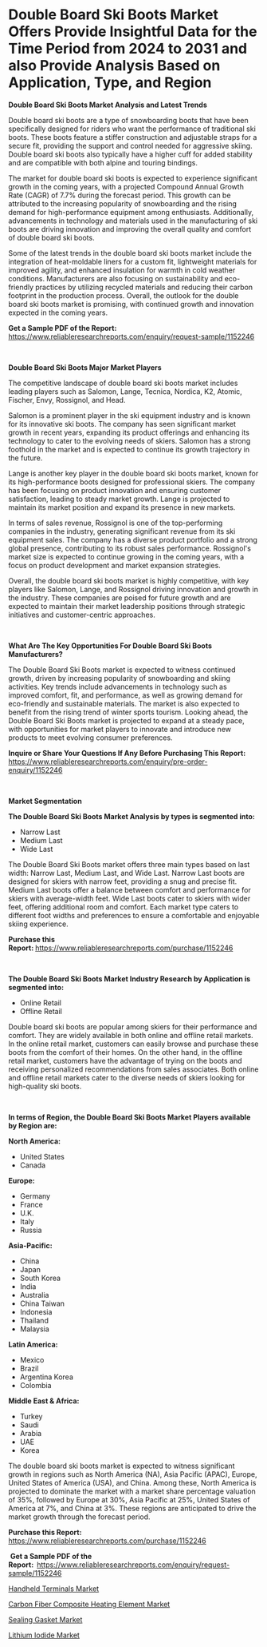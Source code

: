 <p><h1>Double Board Ski Boots Market Offers Provide Insightful Data for the Time Period from 2024 to 2031 and also Provide Analysis Based on Application, Type, and Region</h1></p><p><strong>Double Board Ski Boots Market Analysis and Latest Trends</strong></p>
<p><p>Double board ski boots are a type of snowboarding boots that have been specifically designed for riders who want the performance of traditional ski boots. These boots feature a stiffer construction and adjustable straps for a secure fit, providing the support and control needed for aggressive skiing. Double board ski boots also typically have a higher cuff for added stability and are compatible with both alpine and touring bindings.</p><p>The market for double board ski boots is expected to experience significant growth in the coming years, with a projected Compound Annual Growth Rate (CAGR) of 7.7% during the forecast period. This growth can be attributed to the increasing popularity of snowboarding and the rising demand for high-performance equipment among enthusiasts. Additionally, advancements in technology and materials used in the manufacturing of ski boots are driving innovation and improving the overall quality and comfort of double board ski boots.</p><p>Some of the latest trends in the double board ski boots market include the integration of heat-moldable liners for a custom fit, lightweight materials for improved agility, and enhanced insulation for warmth in cold weather conditions. Manufacturers are also focusing on sustainability and eco-friendly practices by utilizing recycled materials and reducing their carbon footprint in the production process. Overall, the outlook for the double board ski boots market is promising, with continued growth and innovation expected in the coming years.</p></p>
<p><strong>Get a Sample PDF of the Report:&nbsp;</strong> <a href="https://www.reliableresearchreports.com/enquiry/request-sample/1152246">https://www.reliableresearchreports.com/enquiry/request-sample/1152246</a></p>
<p>&nbsp;</p>
<p><strong>Double Board Ski Boots Major Market Players</strong></p>
<p><p>The competitive landscape of double board ski boots market includes leading players such as Salomon, Lange, Tecnica, Nordica, K2, Atomic, Fischer, Envy, Rossignol, and Head. </p><p>Salomon is a prominent player in the ski equipment industry and is known for its innovative ski boots. The company has seen significant market growth in recent years, expanding its product offerings and enhancing its technology to cater to the evolving needs of skiers. Salomon has a strong foothold in the market and is expected to continue its growth trajectory in the future.</p><p>Lange is another key player in the double board ski boots market, known for its high-performance boots designed for professional skiers. The company has been focusing on product innovation and ensuring customer satisfaction, leading to steady market growth. Lange is projected to maintain its market position and expand its presence in new markets.</p><p>In terms of sales revenue, Rossignol is one of the top-performing companies in the industry, generating significant revenue from its ski equipment sales. The company has a diverse product portfolio and a strong global presence, contributing to its robust sales performance. Rossignol's market size is expected to continue growing in the coming years, with a focus on product development and market expansion strategies.</p><p>Overall, the double board ski boots market is highly competitive, with key players like Salomon, Lange, and Rossignol driving innovation and growth in the industry. These companies are poised for future growth and are expected to maintain their market leadership positions through strategic initiatives and customer-centric approaches.</p></p>
<p>&nbsp;</p>
<p><strong>What Are The Key Opportunities For Double Board Ski Boots Manufacturers?</strong></p>
<p><p>The Double Board Ski Boots market is expected to witness continued growth, driven by increasing popularity of snowboarding and skiing activities. Key trends include advancements in technology such as improved comfort, fit, and performance, as well as growing demand for eco-friendly and sustainable materials. The market is also expected to benefit from the rising trend of winter sports tourism. Looking ahead, the Double Board Ski Boots market is projected to expand at a steady pace, with opportunities for market players to innovate and introduce new products to meet evolving consumer preferences.</p></p>
<p><strong>Inquire or Share Your Questions If Any Before Purchasing This Report:</strong> <a href="https://www.reliableresearchreports.com/enquiry/pre-order-enquiry/1152246">https://www.reliableresearchreports.com/enquiry/pre-order-enquiry/1152246</a></p>
<p>&nbsp;</p>
<p><strong>Market Segmentation</strong></p>
<p><strong>The Double Board Ski Boots Market Analysis by types is segmented into:</strong></p>
<p><ul><li>Narrow Last</li><li>Medium Last</li><li>Wide Last</li></ul></p>
<p><p>The Double Board Ski Boots market offers three main types based on last width: Narrow Last, Medium Last, and Wide Last. Narrow Last boots are designed for skiers with narrow feet, providing a snug and precise fit. Medium Last boots offer a balance between comfort and performance for skiers with average-width feet. Wide Last boots cater to skiers with wider feet, offering additional room and comfort. Each market type caters to different foot widths and preferences to ensure a comfortable and enjoyable skiing experience.</p></p>
<p><strong>Purchase this Report:&nbsp;</strong><a href="https://www.reliableresearchreports.com/purchase/1152246">https://www.reliableresearchreports.com/purchase/1152246</a></p>
<p>&nbsp;</p>
<p><strong>The Double Board Ski Boots Market Industry Research by Application is segmented into:</strong></p>
<p><ul><li>Online Retail</li><li>Offline Retail</li></ul></p>
<p><p>Double board ski boots are popular among skiers for their performance and comfort. They are widely available in both online and offline retail markets. In the online retail market, customers can easily browse and purchase these boots from the comfort of their homes. On the other hand, in the offline retail market, customers have the advantage of trying on the boots and receiving personalized recommendations from sales associates. Both online and offline retail markets cater to the diverse needs of skiers looking for high-quality ski boots.</p></p>
<p>&nbsp;</p>
<p><strong>In terms of Region, the Double Board Ski Boots Market Players available by Region are:</strong></p>
<p>
    <p> <strong> North America: </strong>
        <ul>
            <li>United States</li>
            <li>Canada</li>
        </ul>
        </p> 
    <p> <strong> Europe: </strong>
        <ul>
            <li>Germany</li>
            <li>France</li>
            <li>U.K.</li>
            <li>Italy</li>
            <li>Russia</li>
        </ul>
        </p> 
    <p> <strong> Asia-Pacific: </strong>
        <ul>
            <li>China</li>
            <li>Japan</li>
            <li>South Korea</li>
            <li>India</li>
            <li>Australia</li>
            <li>China Taiwan</li>
            <li>Indonesia</li>
            <li>Thailand</li>
            <li>Malaysia</li>
        </ul>
        </p> 
    <p> <strong> Latin America: </strong>
        <ul>
            <li>Mexico</li>
            <li>Brazil</li>
            <li>Argentina Korea</li>
            <li>Colombia</li>
        </ul>
        </p> 
    <p> <strong> Middle East & Africa: </strong>
        <ul>
            <li>Turkey</li>
            <li>Saudi</li>
            <li>Arabia</li>
            <li>UAE</li>
            <li>Korea</li>
        </ul>
    </p>
    </p>
<p><p>The double board ski boots market is expected to witness significant growth in regions such as North America (NA), Asia Pacific (APAC), Europe, United States of America (USA), and China. Among these, North America is projected to dominate the market with a market share percentage valuation of 35%, followed by Europe at 30%, Asia Pacific at 25%, United States of America at 7%, and China at 3%. These regions are anticipated to drive the market growth through the forecast period.</p></p>
<p><strong>Purchase this Report: </strong><a href="https://www.reliableresearchreports.com/purchase/1152246">https://www.reliableresearchreports.com/purchase/1152246</a></p>
<p>&nbsp;<strong>Get a Sample PDF of the Report:&nbsp;&nbsp;</strong><a href="https://www.reliableresearchreports.com/enquiry/request-sample/1152246">https://www.reliableresearchreports.com/enquiry/request-sample/1152246</a></p>
<p><strong></strong></p>
<p><p><a href="https://view.publitas.com/reportprime-1/handheld-terminals-market-research-report-provides-critical-insights-that-can-help-shape-business-development-and-investment-strategies/">Handheld Terminals Market</a></p><p><a href="https://forested-sushi-9b0.notion.site/Carbon-Fiber-Composite-Heating-Element-Market-Research-Report-Forecasted-for-Period-from-2024-203-1b375b615b8e4af48085a4e08d7cc7cc">Carbon Fiber Composite Heating Element Market</a></p><p><a href="https://summer-dogwood-3e9.notion.site/Sealing-Gasket-Market-Size-and-Growth-Market-Segmentation-Regional-and-Country-Breakdowns-and-Mar-e601687ac29241a08b4efc4beaae1537">Sealing Gasket Market</a></p><p><a href="https://lydian-appliance-61d.notion.site/Lithium-Iodide-Market-Size-Growing-and-Forecasted-for-period-from-2024-2031-and-provides-complete--6832471ae66b44e8ad3af6069d745050">Lithium Iodide Market</a></p></p>